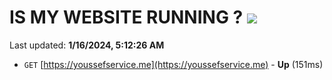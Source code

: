 # IS MY WEBSITE RUNNING ? [![](https://img.shields.io/static/v1?label=Sponsor&message=%E2%9D%A4&logo=GitHub&color=%23fe8e86)](https://github.com/sponsors/<username>)

Last updated: **1/16/2024, 5:12:26 AM**

- `GET` [https://youssefservice.me](https://youssefservice.me) - **Up** (151ms)
